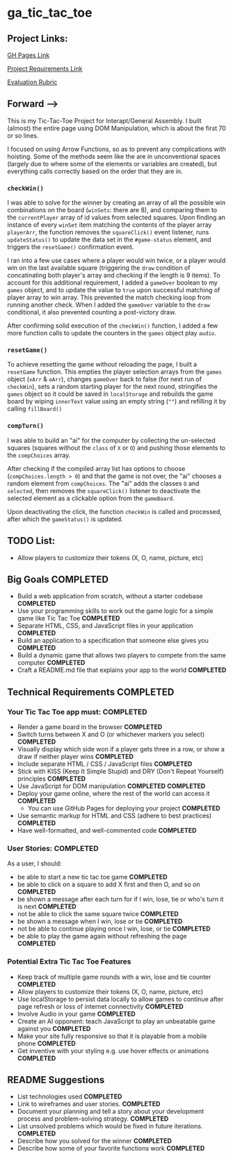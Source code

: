 # ga_tic_tac_toe

## Project Links:

[GH Pages Link](https://kmilligan.info/ga_tic_tac_toe/)

[Project Requirements Link](https://git.generalassemb.ly/java-interapt-11-8/Project-1)

[Evaluation Rubric](https://git.generalassemb.ly/java-interapt-11-8/Project-1/blob/master/evaluation.md)


## Forward -->

This is my Tic-Tac-Toe Project for Interapt/General Assembly. I built (almost) the entire page using DOM Manipulation, which is about the first 70 or so lines.

I focused on using Arrow Functions, so as to prevent any complications with hoisting. Some of the methods seem like the are in unconventional spaces (largely due to where some of the elements or variables are created), but everything calls correctly based on the order that they are in.

### `checkWin()`

I was able to solve for the winner by creating an array of all the possible win combinations on the board (`winSets`: there are 8), and comparing them to the `currentPlayer` array of id values from selected squares. Upon finding an instance of every `winSet` item matching the contents of the player array `playerArr`, the function removes the `squareClick()` event listener, runs `updateStatus()` to update the data set in the `#game-status` element, and triggers the `resetGame()` confirmation event.

I ran into a few use cases where a player would win twice, or a player would win on the last available square (triggering the `draw` condition of concatinating both player's array and checking if the length is 9 items). To account for this additional requirement, I added a `gameOver` boolean to my `games` object, and to update the value to `true` upon successful matching of player array to win array. This prevented the match checking loop from running another check. When I added the `gameOver` variable to the `draw` conditional, it also prevented counting a post-victory draw.

After confirming solid execution of the `checkWin()` function, I added a few more function calls to update the counters in the `games` object play `audio`.


### `resetGame()`
To achieve resetting the game without reloading the page, I built a `resetGame` function. This empties the player selection arrays from the `games` object (`xArr` & `oArr`), changes `gameOver` back to false (for next run of `checkWin`), sets a random starting player for the next round, stringifies the `games` object so it could be saved in `localStorage` and rebuilds the game board by wiping `innerText` value using an empty string (`""`) and refilling it by calling `fillBoard()`

### `compTurn()`

I was able to build an "ai" for the computer by collecting the un-selected squares (squares without the `class` of `X` or `O`) and pushing those elements to the `compChoices` array.

After checking if the compiled array list has options to choose (`compChoices.length > 0`) and that the game is not over, the "ai" chooses a random element from `compChoices`. The "ai" adds the classes `O` and `selected`, then removes the `squareClick()` listener to deactivate the selected element as a clickable option from the `gameBoard`.

Upon deactivating the click, the function `checkWin` is called and processed, after which the `gameStatus()` is updated.


## TODO List:

- Allow players to customize their tokens (X, O, name, picture, etc)

## Big Goals **COMPLETED**

- Build a web application from scratch, without a starter codebase **COMPLETED**
- Use your programming skills to work out the game logic for a simple game like Tic Tac Toe **COMPLETED**
- Separate HTML, CSS, and JavaScript files in your application **COMPLETED**
- Build an application to a specification that someone else gives you **COMPLETED**
- Build a dynamic game that allows two players to compete from the same computer **COMPLETED**
- Craft a README.md file that explains your app to the world **COMPLETED**

## Technical Requirements **COMPLETED**
### Your Tic Tac Toe app must: **COMPLETED**

- Render a game board in the browser **COMPLETED**
- Switch turns between X and O (or whichever markers you select) **COMPLETED**
- Visually display which side won if a player gets three in a row, or show a draw if neither player wins **COMPLETED**
- Include separate HTML / CSS / JavaScript files **COMPLETED**
- Stick with KISS (Keep It Simple Stupid) and DRY (Don't Repeat Yourself) principles **COMPLETED**
- Use JavaScript for DOM manipulation **COMPLETED** **COMPLETED**
- Deploy your game online, where the rest of the world can access it **COMPLETED**
  - You can use GitHub Pages for deploying your project **COMPLETED**
- Use semantic markup for HTML and CSS (adhere to best practices) **COMPLETED**
- Have well-formatted, and well-commented code **COMPLETED**

### User Stories: **COMPLETED**

As a user, I should:
- be able to start a new tic tac toe game **COMPLETED**
- be able to click on a square to add X first and then O, and so on **COMPLETED**
- be shown a message after each turn for if I win, lose, tie or who's turn it is next **COMPLETED**
- not be able to click the same square twice **COMPLETED**
- be shown a message when I win, lose or tie **COMPLETED**
- not be able to continue playing once I win, lose, or tie **COMPLETED**
- be able to play the game again without refreshing the page **COMPLETED**

### Potential Extra Tic Tac Toe Features

- Keep track of multiple game rounds with a win, lose and tie counter **COMPLETED**
- Allow players to customize their tokens (X, O, name, picture, etc)
- Use localStorage to persist data locally to allow games to continue after page refresh or loss of internet connectivity **COMPLETED**
- Involve Audio in your game **COMPLETED**
- Create an AI opponent: teach JavaScript to play an unbeatable game against you **COMPLETED**
- Make your site fully responsive so that it is playable from a mobile phone **COMPLETED**
- Get inventive with your styling e.g. use hover effects or animations **COMPLETED**

## README Suggestions

- List technologies used **COMPLETED**
- Link to wireframes and user stories. **COMPLETED**
- Document your planning and tell a story about your development process and problem-solving strategy. **COMPLETED**
- List unsolved problems which would be fixed in future iterations. **COMPLETED**
- Describe how you solved for the winner **COMPLETED**
- Describe how some of your favorite functions work **COMPLETED**